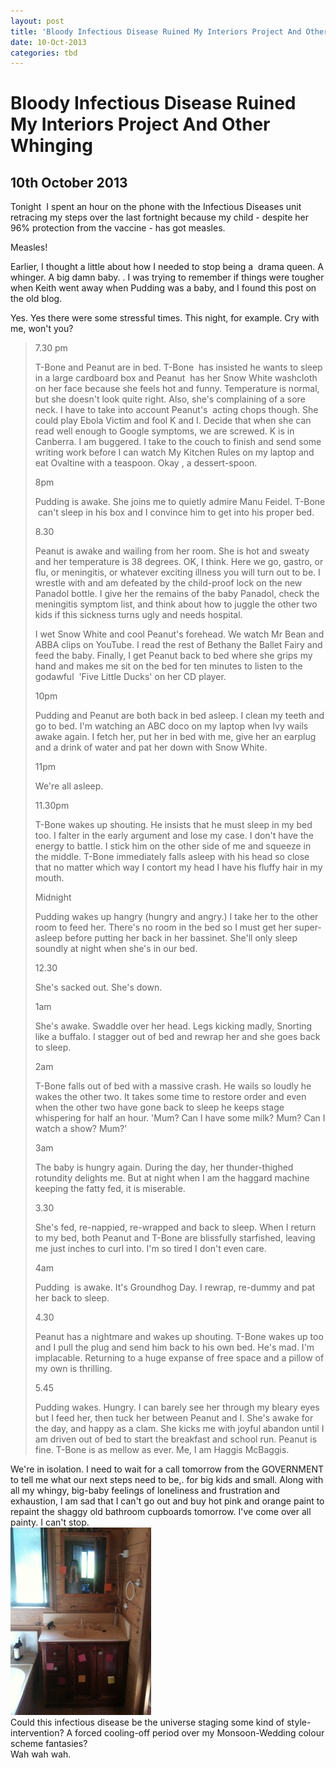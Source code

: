 ```yaml
---
layout: post
title: 'Bloody Infectious Disease Ruined My Interiors Project And Other Whinging'
date: 10-Oct-2013
categories: tbd
---
```


# Bloody Infectious Disease Ruined My Interiors Project And Other Whinging

## 10th October 2013

Tonight  I spent an hour on the phone with the Infectious Diseases unit retracing my steps over the last fortnight because my child - despite her 96% protection from the vaccine - has got measles.

Measles!

Earlier,   I thought a little about how I needed to stop being a  drama queen. A whinger. A big damn baby. . I was trying to remember if things were tougher when Keith went away when Pudding was a baby, and I found this post on the old blog.

Yes. Yes there were some stressful times. This night, for example. Cry with me, won't you?

<blockquote>7.30 pm

T-Bone and Peanut are in bed. T-Bone  has insisted he wants to sleep in a large cardboard box and Peanut  has her Snow White washcloth on her face because she feels hot and funny. Temperature is normal, but she doesn't look quite right. Also, she's complaining of a sore neck. I have to take into account Peanut's  acting chops though. She could play Ebola Victim and fool K and I. Decide that when she can read well enough to Google symptoms, we are screwed. K is in Canberra. I am buggered. I take to the couch to finish and send some writing work before I can watch My Kitchen Rules on my laptop and eat Ovaltine with a teaspoon. Okay , a dessert-spoon.

 

8pm

 

Pudding is awake. She joins me to quietly admire Manu Feidel. T-Bone  can't sleep in his box and I convince him to get into his proper bed.

 

8.30

 

Peanut is awake and wailing from her room. She is hot and sweaty and her temperature is 38 degrees. OK, I think. Here we go, gastro, or flu, or meningitis, or whatever exciting illness you will turn out to be. I wrestle with and am defeated by the child-proof lock on the new Panadol bottle. I give her the remains of the baby Panadol, check the meningitis symptom list, and think about how to juggle the other two kids if this sickness turns ugly and needs hospital.

 

I wet Snow White and cool Peanut's forehead. We watch Mr Bean and ABBA clips on YouTube. I read the rest of Bethany the Ballet Fairy and feed the baby. Finally, I get Peanut back to bed where she grips my hand and makes me sit on the bed for ten minutes to listen to the godawful  'Five Little Ducks' on her CD player.

 

10pm

 

Pudding and Peanut are both back in bed asleep. I clean my teeth and go to bed. I'm watching an ABC doco on my laptop when Ivy wails awake again. I fetch her, put her in bed with me, give her an earplug and a drink of water and pat her down with Snow White.

 

 

11pm

 

We're all asleep.

 

11.30pm

 

T-Bone wakes up shouting. He insists that he must sleep in my bed too. I falter in the early argument and lose my case. I don't have the energy to battle. I stick him on the other side of me and squeeze in the middle. T-Bone immediately falls asleep with his head so close that no matter which way I contort my head I have his fluffy hair in my mouth.

 

 

Midnight

 

Pudding wakes up hangry (hungry and angry.) I take her to the other room to feed her. There's no room in the bed so I must get her super-asleep before putting her back in her bassinet. She'll only sleep soundly at night when she's in our bed.

 

 

12.30

 

She's sacked out. She's down.

 

1am

 

She's awake. Swaddle over her head. Legs kicking madly, Snorting like a buffalo. I stagger out of bed and rewrap her and she goes back to sleep.

 

 

2am

 

T-Bone falls out of bed with a massive crash. He wails so loudly he wakes the other two. It takes some time to restore order and even when the other two have gone back to sleep he keeps stage whispering for half an hour. 'Mum? Can I have some milk? Mum? Can I watch a show? Mum?'

 

 

3am

 

The baby is hungry again. During the day, her thunder-thighed rotundity delights me. But at night when I am the haggard machine keeping the fatty fed, it is miserable.

 

 

3.30

 

She's fed, re-nappied, re-wrapped and back to sleep. When I return to my bed, both Peanut and T-Bone are blissfully starfished, leaving me just inches to curl into. I'm so tired I don't even care.

 

 

4am

 

Pudding  is awake. It's Groundhog Day. I rewrap, re-dummy and pat her back to sleep.

 

4.30

Peanut has a nightmare and wakes up shouting. T-Bone wakes up too and I pull the plug and send him back to his own bed. He's mad. I'm implacable. Returning to a huge expanse of free space and a pillow of my own is thrilling.

 

5.45

 

Pudding wakes. Hungry. I can barely see her through my bleary eyes but I feed her, then tuck her between Peanut and I. She's awake for the day, and happy as a clam. She kicks me with joyful abandon until I am driven out of bed to start the breakfast and school run. Peanut is fine. T-Bone is as mellow as ever. Me, I am Haggis McBaggis.</blockquote>

<div>

 

</div>

<div>

<div></div>

<div>We're in isolation. I need to wait for a call tomorrow from the GOVERNMENT to tell me what our next steps need to be,. for big kids and small. Along with all my whingy, big-baby feelings of loneliness and frustration and exhaustion, I am sad that I can't go out and buy hot pink and orange paint to repaint the shaggy old bathroom cupboards tomorrow. I've come over all painty. I can't stop.</div>

<div></div>

<div><img class="photo-horiz" src="/images/2013/10/aIMG_1590-e1381403906148-225x300.jpg" /></div>

<div></div>

<div>Could this infectious disease be the universe staging some kind of style-intervention? A forced cooling-off period over my Monsoon-Wedding colour scheme fantasies?</div>

<div></div>

<div>Wah wah wah.</div>

</div>
